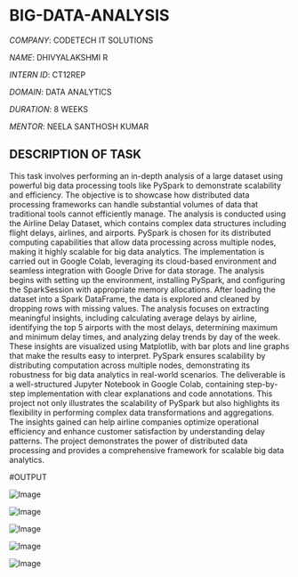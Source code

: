 # BIG-DATA-ANALYSIS

*COMPANY*: CODETECH IT SOLUTIONS

*NAME*: DHIVYALAKSHMI R

*INTERN ID*: CT12REP

*DOMAIN*: DATA ANALYTICS

*DURATION*: 8 WEEKS

*MENTOR*: NEELA SANTHOSH KUMAR

## DESCRIPTION OF TASK 

This task involves performing an in-depth analysis of a large dataset using powerful big data processing tools like PySpark to demonstrate scalability and efficiency. The objective is to showcase how distributed data processing frameworks can handle substantial volumes of data that traditional tools cannot efficiently manage. The analysis is conducted using the Airline Delay Dataset, which contains complex data structures including flight delays, airlines, and airports. PySpark is chosen for its distributed computing capabilities that allow data processing across multiple nodes, making it highly scalable for big data analytics. The implementation is carried out in Google Colab, leveraging its cloud-based environment and seamless integration with Google Drive for data storage. The analysis begins with setting up the environment, installing PySpark, and configuring the SparkSession with appropriate memory allocations. After loading the dataset into a Spark DataFrame, the data is explored and cleaned by dropping rows with missing values. The analysis focuses on extracting meaningful insights, including calculating average delays by airline, identifying the top 5 airports with the most delays, determining maximum and minimum delay times, and analyzing delay trends by day of the week. These insights are visualized using Matplotlib, with bar plots and line graphs that make the results easy to interpret. PySpark ensures scalability by distributing computation across multiple nodes, demonstrating its robustness for big data analytics in real-world scenarios. The deliverable is a well-structured Jupyter Notebook in Google Colab, containing step-by-step implementation with clear explanations and code annotations. This project not only illustrates the scalability of PySpark but also highlights its flexibility in performing complex data transformations and aggregations. The insights gained can help airline companies optimize operational efficiency and enhance customer satisfaction by understanding delay patterns. The project demonstrates the power of distributed data processing and provides a comprehensive framework for scalable big data analytics.

#OUTPUT

![Image](https://github.com/user-attachments/assets/1feb0294-f226-4915-800c-3883b6f403f7)

![Image](https://github.com/user-attachments/assets/3760ab7f-6cf1-44ff-8419-5bd18179815e)

![Image](https://github.com/user-attachments/assets/eb1cbc05-2935-4452-b7bf-dae1384cf4d2)

![Image](https://github.com/user-attachments/assets/dd6b6bdd-70bd-40e0-adef-7fba9d0ec00e)

![Image](https://github.com/user-attachments/assets/c54250d4-a0ec-4d61-94e5-0b8a4d4976ed)


